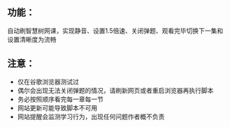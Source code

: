 ## 功能：  
自动刷智慧树网课，实现静音、设置1.5倍速、关闭弹题、观看完毕切换下一集和设置清晰度为流畅

## 注意：  
* 仅在谷歌浏览器测试过  
* 偶尔会出现无法关闭弹题的情况，请刷新网页或者重启浏览器再执行脚本  
* 务必按照顺序看完每一章每一节
* 网站更新可能导致脚本不可用
* 网站提醒会监测学习行为，出现任何问题作者概不负责

